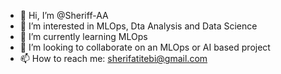 - 👋 Hi, I’m @Sheriff-AA
- 👀 I’m interested in MLOps, Dta Analysis and Data Science
- 🌱 I’m currently learning MLOps
- 💞️ I’m looking to collaborate on an MLOps or AI based project
- 📫 How to reach me: sherifatitebi@gmail.com

<!---
Sheriff-AA/Sheriff-AA is a ✨ special ✨ repository because its `README.md` (this file) appears on your GitHub profile.
You can click the Preview link to take a look at your changes.
--->
